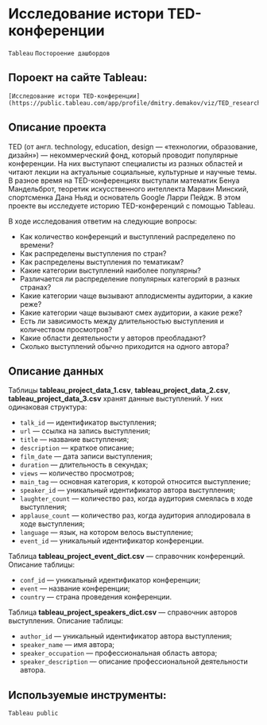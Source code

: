 # Исследование истори TED-конференции  
`Tableau` `Постороение дашбордов`

## Пороект на сайте Tableau:
    [Исследование истори TED-конференции](https://public.tableau.com/app/profile/dmitry.demakov/viz/TED_research/TED-)

## Описание проекта   

TED (от англ. technology, education, design — «технологии, образование, дизайн») — некоммерческий фонд, который проводит популярные конференции. На них выступают специалисты из разных областей и читают лекции на актуальные социальные, культурные и научные темы. 
В разное время на TED-конференциях выступали математик Бенуа Мандельброт, теоретик искусственного интеллекта Марвин Минский, спортсменка Дана Ньяд и основатель Google Ларри Пейдж.
В этом проекте вы исследуете историю TED-конференций с помощью Tableau.

В ходе исследования ответим на следующие вопросы:

- Как количество конференций и выступлений распределено по времени?    
- Как распределены выступления по стран?
- Как распределены выступления по тематикам?
- Какие категории выступлений наиболее популярны?
- Различается ли распределение популярных категорий в разных странах? 
- Какие категории чаще вызывают аплодисменты аудитории, а какие реже? 
- Какие категории чаще вызывают смех аудитории, а какие реже? 
- Есть ли зависимость между длительностью выступления и количеством просмотров? 
- Какие области деятельности у авторов преобладают?
- Сколько выступлений обычно приходится на одного автора? 

## Описание данных

Таблицы **tableau_project_data_1.csv**, **tableau_project_data_2.csv**, **tableau_project_data_3.csv** хранят данные выступлений. У них одинаковая структура:
- `talk_id` — идентификатор выступления;
- `url` — ссылка на запись выступления;
- `title` — название выступления;
- `description` — краткое описание;
- `film_date` — дата записи выступления;
- `duration` — длительность в секундах;
- `views` — количество просмотров;
- `main_tag` — основная категория, к которой относится выступление;
- `speaker_id` — уникальный идентификатор автора выступления;
- `laughter_count` — количество раз, когда аудитория смеялась в ходе выступления;
- `applause_count` — количество раз, когда аудитория аплодировала в ходе выступления;
- `language` — язык, на котором велось выступление;
- `event_id` — уникальный идентификатор конференции.
  
Таблица **tableau_project_event_dict.csv** — справочник конференций. Описание таблицы:
- `conf_id` — уникальный идентификатор конференции;
- `event` — название конференции;
- `country` — страна проведения конференции.
  
Таблица **tableau_project_speakers_dict.csv** — справочник авторов выступления. Описание таблицы:
- `author_id` — уникальный идентификатор автора выступления;
- `speaker_name` — имя автора;
- `speaker_occupation` — профессиональная область автора;
- `speaker_description` — описание профессиональной деятельности автора.

## Используемые инструменты:
`Tableau public`
